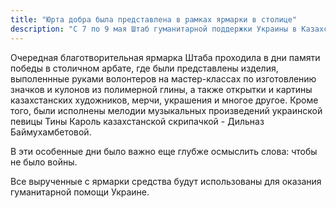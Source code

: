 ```yaml
---
title: "Юрта добра была представлена в рамках ярмарки в столице"
description: "С 7 по 9 мая Штаб гуманитарной поддержки Украины в Казахстане принял участие в городской ярмарке"
---
```


Очередная благотворительная ярмарка Штаба проходила в дни памяти победы в столичном арбате, где были представлены изделия, выполеннные руками волонтеров на мастер-классах по изготовлению значков и кулонов из полимерной глины, а также открытки и картины казахстанских художников, мерчи, украшения и многое другое.
Кроме того, были исполнены мелодии музыкальных произведений украинской певицы Тины Кароль казахстанской скрипачкой - Дильназ Баймухамбетовой.

В эти особенные дни было важно еще глубже осмыслить слова: чтобы не было войны.  

Все вырученные с ярмарки средства будут использованы для оказания гуманитарной помощи Украине.
